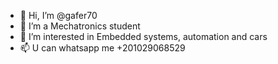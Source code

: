 - 👋 Hi, I’m @gafer70
- 🌱 I’m a Mechatronics student
- 👀 I’m interested in Embedded systems, automation and cars
- 📫 U can whatsapp me +201029068529

